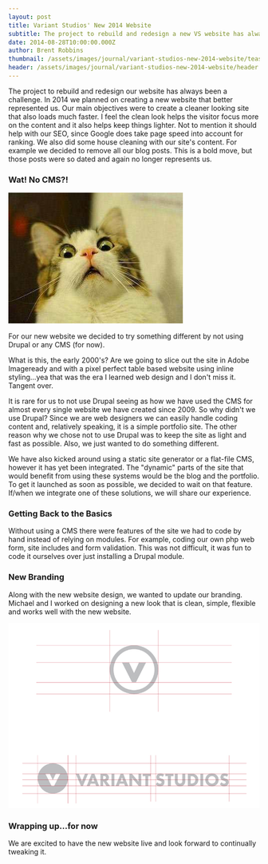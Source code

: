 ```yaml
---
layout: post
title: Variant Studios' New 2014 Website
subtitle: The project to rebuild and redesign a new VS website has always been a challenge. In 2014 we planned on creating a new website that better represented us.
date: 2014-08-28T10:00:00.000Z
author: Brent Robbins
thumbnail: /assets/images/journal/variant-studios-new-2014-website/teaser-header.jpg
header: /assets/images/journal/variant-studios-new-2014-website/header.jpg
---
```


The project to rebuild and redesign our website has always been a challenge. In 2014 we planned on creating a new website that better represented us. Our main objectives were to create a cleaner looking site that also loads much faster. I feel the clean look helps the visitor focus more on the content and it also helps keep things lighter. Not to mention it should help with our SEO, since Google does take page speed into account for ranking. We also did some house cleaning with our site's content. For example we decided to remove all our blog posts. This is a bold move, but those posts were so dated and again no longer represents us.

### Wat! No CMS?!

![Cat meme image - Gasp! No CMS!?](/uploads/versions/cat-gasp---x0-0-350-262-350-262x---.jpg)

For our new website we decided to try something different by not using Drupal or any CMS (for now).

What is this, the early 2000's? Are we going to slice out the site in Adobe Imageready and with a pixel perfect table based website using inline styling…yea that was the era I learned web design and I don't miss it. Tangent over.

It is rare for us to not use Drupal seeing as how we have used the CMS for almost every single website we have created since 2009. So why didn't we use Drupal? Since we are web designers we can easily handle coding content and, relatively speaking, it is a simple portfolio site. The other reason why we chose not to use Drupal was to keep the site as light and fast as possible. Also, we just wanted to do something different.

We have also kicked around using a static site generator or a flat-file CMS, however it has yet been integrated. The "dynamic" parts of the site that would benefit from using these systems would be the blog and the portfolio. To get it launched as soon as possible, we decided to wait on that feature. If/when we integrate one of these solutions, we will share our experience.

### Getting Back to the Basics

Without using a CMS there were features of the site we had to code by hand instead of relying on modules. For example, coding our own php web form, site includes and form validation. This was not difficult, it was fun to code it ourselves over just installing a Drupal module.

### New Branding

Along with the new website design, we wanted to update our branding. Michael and I worked on designing a new look that is clean, simple, flexible and works well with the new website.

![The new branding for Variant Studios - 2014](/assets/images/journal/variant-studios-new-2014-website/new-2014-vs-branding.png)

### Wrapping up…for now

We are excited to have the new website live and look forward to continually tweaking it.